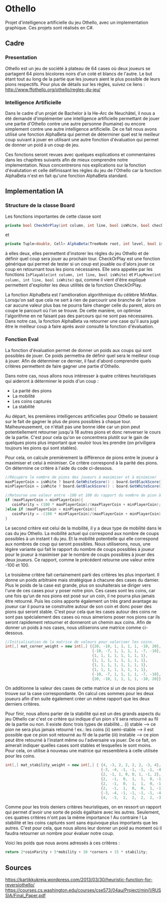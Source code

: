 # Othello

Projet d'intelligence artificielle du jeu Othello, avec un implementation graphique. 
Ces projets sont réalisés en C#.

## Cadre

### Presentation

Othello est un jeu de société à plateau de 64 cases où deux joueurs se partagent 64 pions bicolores noirs d'un coté et blancs de l'autre. Le but étant tout au long de la partie que les joueurs aient le plus possible de leurs pions respectifs. Pour plus de détails sur les règles, suivez ce liens : http://www.ffothello.org/othello/regles-du-jeu/

### Intelligence Artificielle

Dans le cadre d'un projet de Bachelor à la He-Arc de Neuchâtel, il nous a été demandé d'implémenter une intelligence artificielle permettant de jouer une partie d'Othello contre une autre personne (humaine) ou encore simplement contre une autre intelligence artificielle. De ce fait nous avons utilisé une fonction AlphaBeta qui permet de déterminer quel est le meilleur coup suivant à jouer en utilisant une autre fonction d'évaluation qui permet de donner un poid à un coup de jeu.

Ces fonctions seront revues avec quelques explications et commentaires dans les chapitres suivants afin de mieux comprendre notre implementation. Nous concentrerons nos explications sur la fonction d'évalutation et celle définissant les règles du jeu de l'Othello car la fonction AlphaBeta n'est en fait qu'une fonction AlphaBeta standard.

## Implementation IA

### Structure de la classe Board

Les fonctions importantes de cette classe sont 
``` c# 
private bool CheckOrPlay(int column, int line, bool isWhite, bool checkOnly) 
```
et 
``` c# 
private Tuple<double, Cell> AlphaBeta(TreeNode root, int level, bool isWhite, int minOrMax, double parentValue)
```
à elles deux, elles permettent d'instorer les règles du jeu Othello et de définir quel coup sera jouer au prochain tour. CheckOrPlay est une fonction générique qui permet de tester si un coup est jouable ou d'alors jouer ce coup en retournant tous les pions nécessaires. Elle sera appelée par les fonctions ``` IsPlayable(int column, int line, bool isWhite) ``` et ``` PlayMove(int column, int line, bool isWhite) ``` qui, comme il vient d'être expliqué permettent d'exploiter les deux utilités de la fonction CheckOrPlay. 

La fonction AlphaBeta est l'amélioration algorithmique du célèbre MinMax. Lorsqu'on sait que cela ne sert à rien de parcourir une branche de l'arbre car aucune valeur plus bas ne pourra faire changer celle du parent, alors on coupe le parcourt où l'on se trouve. De cette manière, on optimise l'algorithme en ne faisant pas des parcours qui ne sont pas nécessaires. Dans notre cas, la fonction AlphaBeta va retourner une case qu'il aura jugé être le meilleur coup à faire après avoir consulté la fonction d'évaluation.

### Fonction Eval

La fonction d'évaluation permet de donner un poids aux coups qui sont possibles de jouer. Ce poids permettra de définir quel sera le meilleur coup à jouer. Afin de déterminer ce dernier, il faut d'abord comprendre quels critères permettent de faire gagner une partie d'Othello. 

Dans notre cas, nous allons nous intéresser à quatre critères heuristiques qui aideront à déterminer le poids d'un coup : 

- La parité des pions
- La mobilité
- Les coins capturés
- La stabilité

Au départ, les premières intelligences artificielles pour Othello se basaient sur le fait de gagner le plus de pions possibles à chaque tour. Malheureusement, ce n'était pas une bonne idée car un pion peut potentiellement retourner jusqu'à 18 autres pions et donc renverser le cours de la partie. C'est pour cela qu'on se concentrera plutôt sur le gain de quelques pions plus important que vouloir tous les prendre (on priviligera toujours les pions qui sont stables). 

Pour cela, on calcule premièrement la différence de pions entre le joueur à maximiser et celui à minimiser. Ce critère correspond à la parité des pions. On détermine ce critère à l'aide du code ci-dessous.

```c#
//Récupère le nombre de pions des joueurs à maximiser et à minimiser
maxPlayerCoin = isWhite ? board.GetWhiteScore() : board.GetBlackScore();
minPlayerCoin = isWhite ? board.GetBlackScore() : board.GetWhiteScore();

//Retourne une valeur entre -100 et 100 du rapport du nombre de pion à maximiser sur le total des deux joueurs
if (maxPlayerCoin > minPlayerCoin){ 
   coinParity = (100 * maxPlayerCoin)/(maxPlayerCoin + minPlayerCoin);
}else if (maxPlayerCoin < minPlayerCoin){
   coinParity = -(100 * minPlayerCoin)/(maxPlayerCoin + minPlayerCoin);
}
```
Le second critère est celui de la mobilité, il y a deux type de mobilité dans le cas du jeu Othello. La mobilité actuel qui correspond aux nombre de coups possibles à un instant t du jeu. Et la mobilité potentielle qui elle correspond aux nombres de coup qui seront possibles. Nous utiliserons, nous, une légère variante qui fait le rapport du nombre de coups possibles à joueur pour le joueur à maximiser par le nombre de coups possibles à jouer des deux joueurs. Ce rapport, comme le précédent retourne une valeur entre -100 et 100. 

Le troisième critère fait certainement parti des critères les plus important. Il donne un poids arbitraire mais stratégique à chacune des cases du damier. Plus le poids de la case est grande, plus on souhaiterais se diriger vers l'une de ces cases pour y poser notre pion. Ces cases sont les coins, car une fois qu'un de nos pions est posé sur un coin, il ne pourra plus jamais être retourné. Puis les coins apporte également un très grand avantage au joueur car il pourra se construitre autour de son coin et donc poser des pions qui seront stable. C'est pour cela que les cases autour des coins ne sont pas spécialement des cases où nous aimerions poser nos pions car ils seront rapidement retourner et donneront un chemin aux coins. Afin de donner un poids à nos cases, nous utiliserons une matrice comme ci-dessous.

```c#
//Initialisation de la matrice de valeurs pour valoriser les coins. 
int[,] mat_corner_weight = new int[,] {{20, -10, 1, 1, 1, 1, -10, 20},
                                       {-10, -7, 1, 1, 1, 1, -7, -10},
                                       {1, 1, 1, 1, 1, 1, 1, 1},
                                       {1, 1, 1, 1, 1, 1, 1, 1},
                                       {1, 1, 1, 1, 1, 1, 1, 1},
                                       {1, 1, 1, 1, 1, 1, 1, 1},
                                       {-10, -7, 1, 1, 1, 1, -7, -10},
                                       {20, -10, 1, 1, 1, 1, -10, 20}};
``` 

On additionne la valeur des cases de cette matrice si un de nos pions se trouve sur la case correspondante. On calcul ces sommes pour les deux joueurs afin d'en suite également créer un même rapport que les deux derniers critères. 

Pour finir, nous allons parler de la stabilité qui est un des grands aspects du jeu Othello car c'est ce critère qui indique d'un pion s'il sera retourné au fil de la partie ou non. Il existe donc trois types de stabilité... (i) stable --> ce pion ne sera plus jamais retourné ! ex.: les coins (ii) semi-stable --> il est possible que ce pion soit retourné au fil de la partie (iii) instable --> ce pion peut être retourné à l'instant même ou l'adversaire va jouer.
De ce fait, on aimerait indiquer quelles cases sont stables et lesquelles le sont moins. Pour cela, on utilise à nouveau une matrice qui ressemblera à celle utilisée pour les coins.

```c#
int[,] mat_stability_weight = new int[,] { {4, -3, 2, 2, 2, 2, -3, 4},
                                           {-3, -4, -1, -1, -1, -1, -4, -3}, 
                                           {2, -1, 1, 0, 0, 1, -1, 2},
                                           {2,  -1,  0,  1,  1,  0, -1,  2}, 
                                           {2,  -1,  0,  1,  1,  0, -1,  2 }, 
                                           {2,  -1,  1,  0,  0,  1, -1,  2}, 
                                           {-3, -4, -1, -1, -1, -1, -4, -3}, 
                                           {4,  -3,  2,  2,  2,  2, -3,  4}};
```

Comme pour les trois deniers critères heuristiques, on en ressort un rapport qui permet d'avoir une sorte de poids égalitaire avec les autres. Seulement, ces quatres critères n'ont pas la même importance ! Au contraire ! 
La stabilité et les coins capturés sont sans équivoque plus importants que les autres. C'est pour cela, que nous allons leur donner un poid au moment où il faudra retourner un nombre pour évaluer notre coup.

Voici les poids que nous avons adressés à ces critères : 

```c#
return 2*coinParity + 5*mobility + 10 *corners + 15 * stability;
```

## Sources

https://kartikkukreja.wordpress.com/2013/03/30/heuristic-function-for-reversiothello/
https://courses.cs.washington.edu/courses/cse573/04au/Project/mini1/RUSSIA/Final_Paper.pdf
